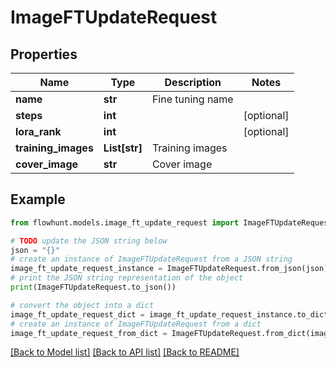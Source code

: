 # ImageFTUpdateRequest


## Properties

Name | Type | Description | Notes
------------ | ------------- | ------------- | -------------
**name** | **str** | Fine tuning name | 
**steps** | **int** |  | [optional] 
**lora_rank** | **int** |  | [optional] 
**training_images** | **List[str]** | Training images | 
**cover_image** | **str** | Cover image | 

## Example

```python
from flowhunt.models.image_ft_update_request import ImageFTUpdateRequest

# TODO update the JSON string below
json = "{}"
# create an instance of ImageFTUpdateRequest from a JSON string
image_ft_update_request_instance = ImageFTUpdateRequest.from_json(json)
# print the JSON string representation of the object
print(ImageFTUpdateRequest.to_json())

# convert the object into a dict
image_ft_update_request_dict = image_ft_update_request_instance.to_dict()
# create an instance of ImageFTUpdateRequest from a dict
image_ft_update_request_from_dict = ImageFTUpdateRequest.from_dict(image_ft_update_request_dict)
```
[[Back to Model list]](../README.md#documentation-for-models) [[Back to API list]](../README.md#documentation-for-api-endpoints) [[Back to README]](../README.md)


